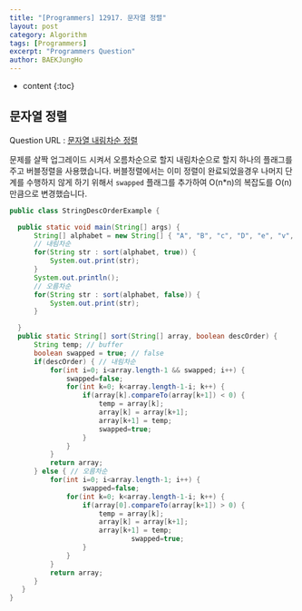 ```yaml
---
title: "[Programmers] 12917. 문자열 정렬"
layout: post
category: Algorithm
tags: [Programmers]
excerpt: "Programmers Question"
author: BAEKJungHo
---
```


* content
{:toc}

## 문자열 정렬

  Question URL : [문자열 내림차순 정렬](https://programmers.co.kr/learn/courses/30/lessons/12917)

  문제를 살짝 업그레이드 시켜서 오름차순으로 할지 내림차순으로 할지 하나의 플래그를 주고
  버블정렬을 사용했습니다. 버블정렬에서는 이미 정렬이 완료되었을경우 나머지 단계를
  수행하지 않게 하기 위해서 `swapped` 플래그를 추가하여 O(n*n)의 복잡도를 O(n)만큼으로 변경했습니다.

  ```java
  public class StringDescOrderExample {

	public static void main(String[] args) {
		String[] alphabet = new String[] { "A", "B", "c", "D", "e", "v", "z", "k", "t", "R" };
		// 내림차순
		for(String str : sort(alphabet, true)) {
			System.out.print(str);
		}
		System.out.println();
		// 오름차순
		for(String str : sort(alphabet, false)) {
			System.out.print(str);
		}

	}
	public static String[] sort(String[] array, boolean descOrder) {
		String temp; // buffer
		boolean swapped = true; // false
		if(descOrder) { // 내림차순
			for(int i=0; i<array.length-1 && swapped; i++) {
				swapped=false;
				for(int k=0; k<array.length-1-i; k++) {
					if(array[k].compareTo(array[k+1]) < 0) {
						temp = array[k];
						array[k] = array[k+1];
						array[k+1] = temp;
						swapped=true;
					}
				}
			}
			return array;
		} else { // 오름차순
			for(int i=0; i<array.length-1; i++) {
          			swapped=false;
				for(int k=0; k<array.length-1-i; k++) {
					if(array[0].compareTo(array[k+1]) > 0) {
						temp = array[k];
						array[k] = array[k+1];
						array[k+1] = temp;
            					swapped=true;
					}
				}
			}
			return array;
		}
	 }
  }
  ```
